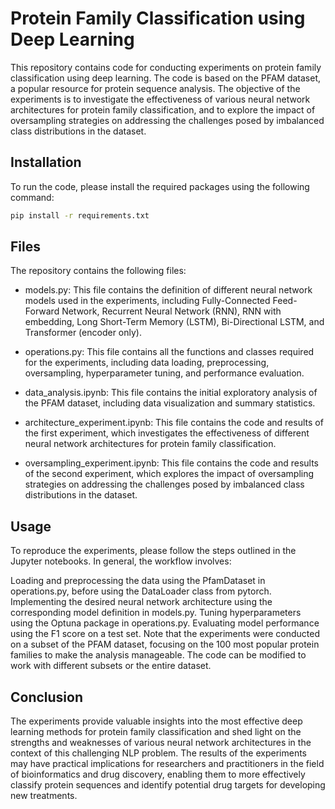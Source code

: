 # Protein Family Classification using Deep Learning
This repository contains code for conducting experiments on protein family classification using deep learning. The code is based on the PFAM dataset, a popular resource for protein sequence analysis. The objective of the experiments is to investigate the effectiveness of various neural network architectures for protein family classification, and to explore the impact of oversampling strategies on addressing the challenges posed by imbalanced class distributions in the dataset.

## Installation
To run the code, please install the required packages using the following command:

```bash
pip install -r requirements.txt
```

## Files
The repository contains the following files:

- models.py: This file contains the definition of different neural network models used in the experiments, including Fully-Connected Feed-Forward Network, Recurrent Neural Network (RNN), RNN with embedding, Long Short-Term Memory (LSTM), Bi-Directional LSTM, and Transformer (encoder only).

- operations.py: This file contains all the functions and classes required for the experiments, including data loading, preprocessing, oversampling, hyperparameter tuning, and performance evaluation.

- data_analysis.ipynb: This file contains the initial exploratory analysis of the PFAM dataset, including data visualization and summary statistics.

- architecture_experiment.ipynb: This file contains the code and results of the first experiment, which investigates the effectiveness of different neural network architectures for protein family classification.

- oversampling_experiment.ipynb: This file contains the code and results of the second experiment, which explores the impact of oversampling strategies on addressing the challenges posed by imbalanced class distributions in the dataset.

## Usage
To reproduce the experiments, please follow the steps outlined in the Jupyter notebooks. In general, the workflow involves:

Loading and preprocessing the data using the PfamDataset in operations.py, before using the DataLoader class from pytorch.
Implementing the desired neural network architecture using the corresponding model definition in models.py.
Tuning hyperparameters using the Optuna package in operations.py.
Evaluating model performance using the F1 score on a test set.
Note that the experiments were conducted on a subset of the PFAM dataset, focusing on the 100 most popular protein families to make the analysis manageable. The code can be modified to work with different subsets or the entire dataset.

## Conclusion
The experiments provide valuable insights into the most effective deep learning methods for protein family classification and shed light on the strengths and weaknesses of various neural network architectures in the context of this challenging NLP problem. The results of the experiments may have practical implications for researchers and practitioners in the field of bioinformatics and drug discovery, enabling them to more effectively classify protein sequences and identify potential drug targets for developing new treatments.

